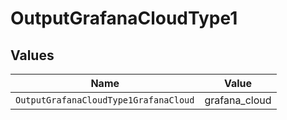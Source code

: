# OutputGrafanaCloudType1


## Values

| Name                                  | Value                                 |
| ------------------------------------- | ------------------------------------- |
| `OutputGrafanaCloudType1GrafanaCloud` | grafana_cloud                         |